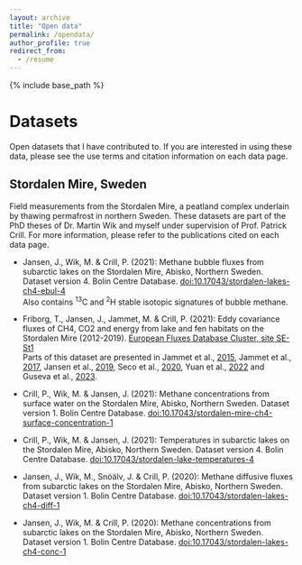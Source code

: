 ```yaml
---
layout: archive
title: "Open data"
permalink: /opendata/
author_profile: true
redirect_from:
  - /resume
---
```


{% include base_path %}

# Datasets
Open datasets that I have contributed to. If you are interested in using these data, please see the use terms and citation information on each data page.

## Stordalen Mire, Sweden 
Field measurements from the Stordalen Mire, a peatland complex underlain by thawing permafrost in northern Sweden. These datasets are part of the PhD theses of Dr. Martin Wik and myself under supervision of Prof. Patrick Crill. For more information, please refer to the publications cited on each data page.

  * Jansen, J., Wik, M. & Crill, P. (2021): Methane bubble fluxes from subarctic lakes on the Stordalen Mire, Abisko, Northern Sweden. Dataset version 4. Bolin Centre Database. [doi:10.17043/stordalen-lakes-ch4-ebul-4](https://doi.org/10.17043/stordalen-lakes-ch4-ebul-4)   
Also contains <sup>13</sup>C and <sup>2</sup>H stable isotopic signatures of bubble methane.

  * Friborg, T., Jansen, J., Jammet, M. & Crill, P. (2021): Eddy covariance fluxes of CH4, CO2 and energy from lake and fen habitats on the Stordalen Mire (2012-2019). [European Fluxes Database Cluster, site SE-St1](http://www.europe-fluxdata.eu/home/site-details?id=SE-St1)   
Parts of this dataset are presented in Jammet et al., [2015](https://doi.org/10.1002/2015JG003137), Jammet et al., [2017](https://doi.org/10.5194/bg-14-5189-2017), Jansen et al., [2019](https://doi.org/10.1029/2019JG005094), Seco et al., [2020](https://doi.org/10.5194/acp-20-13399-2020), Yuan et al., [2022](https://doi.org/10.1016/j.agrformet.2022.109115) and Guseva et al., [2023](https://doi.org/10.1029/2022JD037219).

  * Crill, P., Wik, M. & Jansen, J. (2021): Methane concentrations from surface water on the Stordalen Mire, Abisko, Northern Sweden. Dataset version 1. Bolin Centre Database. [doi:10.17043/stordalen-mire-ch4-surface-concentration-1](https://doi.org/10.17043/stordalen-mire-ch4-surface-concentration-1)

  * Crill, P., Wik, M. & Jansen, J. (2021): Temperatures in subarctic lakes on the Stordalen Mire, Abisko, Northern Sweden. Dataset version 4. Bolin Centre Database. [doi:10.17043/stordalen-lake-temperatures-4](https://doi.org/10.17043/stordalen-lake-temperatures-4)

  * Jansen, J., Wik, M., Snöälv, J. & Crill, P. (2020): Methane diffusive fluxes from subarctic lakes on the Stordalen Mire, Abisko, Northern Sweden. Dataset version 1. Bolin Centre Database. [doi:10.17043/stordalen-lakes-ch4-diff-1](https://doi.org/10.17043/stordalen-lakes-ch4-diff-1)

  * Jansen, J., Wik, M. & Crill, P. (2020): Methane concentrations from subarctic lakes on the Stordalen Mire, Abisko, Northern Sweden. Dataset version 1. Bolin Centre Database. [doi:10.17043/stordalen-lakes-ch4-conc-1](https://doi.org/10.17043/stordalen-lakes-ch4-conc-1)


